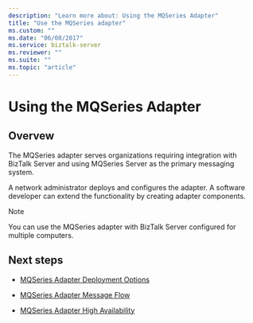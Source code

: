 ```yaml
---
description: "Learn more about: Using the MQSeries Adapter"
title: "Use the MQSeries adapter"
ms.custom: ""
ms.date: "06/08/2017"
ms.service: biztalk-server
ms.reviewer: ""
ms.suite: ""
ms.topic: "article"
---
```

# Using the MQSeries Adapter

## Overvew
The MQSeries adapter serves organizations requiring integration with BizTalk Server and using MQSeries Server as the primary messaging system.  
  
 A network administrator deploys and configures the adapter. A software developer can extend the functionality by creating adapter components.  
  
> [!NOTE]
>  You can use the MQSeries adapter with BizTalk Server configured for multiple computers.  
  
## Next steps
  
-   [MQSeries Adapter Deployment Options](../core/mqseries-adapter-deployment-options.md)  
  
-   [MQSeries Adapter Message Flow](../core/mqseries-adapter-message-flow.md)  
  
-   [MQSeries Adapter High Availability](../core/mqseries-adapter-high-availability.md)
